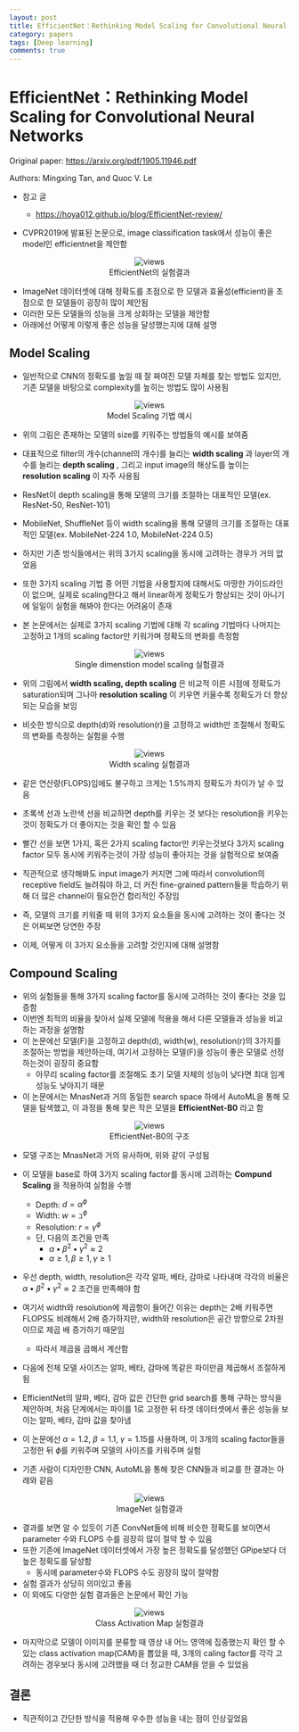 ```yaml
---
layout: post
title: EfficientNet：Rethinking Model Scaling for Convolutional Neural Networks
category: papers
tags: [Deep learning]
comments: true
---
```


# EfficientNet：Rethinking Model Scaling for Convolutional Neural Networks

Original paper: https://arxiv.org/pdf/1905.11946.pdf

Authors: Mingxing Tan, and Quoc V. Le

- 참고 글
  - https://hoya012.github.io/blog/EfficientNet-review/

- CVPR2019에 발표된 논문으로, image classification task에서 성능이 좋은 model인 efficientnet을 제안함

<center>
<figure>
<img src="/assets/post_img/papers/2019-11-07-efficientnet/fig1.png" alt="views">
<figcaption>EfficientNet의 실험결과</figcaption>
</figure>
</center>

- ImageNet 데이터셋에 대해 정확도를 초점으로 한 모델과 효율성(efficient)을 초점으로 한 모델들이 굉장히 많이 제안됨
- 이러한 모든 모델들의 성능을 크게 상회하는 모델을 제안함
- 아래에선 어떻게 이렇게 좋은 성능을 달성했는지에 대해 설명

## Model Scaling
- 일반적으로 CNN의 정확도를 높일 때 잘 짜여진 모델 자체를 찾는 방법도 있지만, 기존 모델을 바탕으로 complexity를 높히는 방법도 많이 사용됨

<center>
<figure>
<img src="/assets/post_img/papers/2019-11-07-efficientnet/fig2.png" alt="views">
<figcaption>Model Scaling 기법 예시</figcaption>
</figure>
</center>

- 위의 그림은 존재하는 모델의 size를 키워주는 방법들의 예시를 보여줌
- 대표적으로 filter의 개수(channel의 개수)를 늘리는 __width scaling__ 과 layer의 개수를 늘리는 __depth scaling__ , 그리고 input image의 해상도를 높이는 __resolution scaling__ 이 자주 사용됨
- ResNet이 depth scaling을 통해 모델의 크기를 조절하는 대표적인 모델(ex. ResNet-50, ResNet-101)
- MobileNet, ShuffleNet 등이 width scaling을 통해 모델의 크기를 조절하는 대표적인 모델(ex. MobileNet-224 1.0, MobileNet-224 0.5)
- 하지만 기존 방식들에서는 위의 3가지 scaling을 동시에 고려하는 경우가 거의 없었음
- 또한 3가지 scaling 기법 중 어떤 기법을 사용할지에 대해서도 마땅한 가이드라인이 없으며, 실제로 scaling한다고 해서 linear하게 정확도가 향상되는 것이 아니기에 일일이 실험을 해봐야 한다는 어려움이 존재

- 본 논문에서는 실제로 3가지 scaling 기법에 대해 각 scaling 기법마다 나머지는 고정하고 1개의 scaling factor만 키워가며 정확도의 변화를 측정함

<center>
<figure>
<img src="/assets/post_img/papers/2019-11-07-efficientnet/fig3.png" alt="views">
<figcaption>Single dimenstion model scaling 실험결과</figcaption>
</figure>
</center>

- 위의 그림에서 __width scaling, depth scaling__ 은 비교적 이른 시점에 정확도가 saturation되며 그나마 __resolution scaling__ 이 키우면 키울수록 정확도가 더 향상되는 모습을 보임

- 비슷한 방식으로 depth(d)와 resolution(r)을 고정하고 width만 조절해서 정확도의 변화를 측정하는 실험을 수행

<center>
<figure>
<img src="/assets/post_img/papers/2019-11-07-efficientnet/fig4.png" alt="views">
<figcaption>Width scaling 실험결과</figcaption>
</figure>
</center>

- 같은 연산량(FLOPS)임에도 불구하고 크게는 1.5%까지 정확도가 차이가 날 수 있음
- 초록색 선과 노란색 선을 비교하면 depth를 키우는 것 보다는 resolution을 키우는 것이 정확도가 더 좋아지는 것을 확인 할 수 있음
- 빨간 선을 보면 1가지, 혹은 2가지 scaling factor만 키우는것보다 3가지 scaling factor 모두 동시에 키워주는것이 가장 성능이 좋아지는 것을 실험적으로 보여줌

- 직관적으로 생각해봐도 input image가 커지면 그에 따라서 convolution의 receptive field도 늘려줘야 하고, 더 커진 fine-grained pattern들을 학습하기 위해 더 많은 channel이 필요한건 합리적인 주장임
- 즉, 모델의 크기를 키워줄 때 위의 3가지 요소들을 동시에 고려하는 것이 좋다는 것은 어찌보면 당연한 주장
- 이제, 어떻게 이 3가지 요소들을 고려할 것인지에 대해 설명함

## Compound Scaling
- 위의 실험들을 통해 3가지 scaling factor를 동시에 고려하는 것이 좋다는 것을 입증함
- 이번엔 최적의 비율을 찾아서 실제 모델에 적용을 해서 다른 모델들과 성능을 비교하는 과정을 설명함
- 이 논문에선 모델(F)을 고정하고 depth(d), width(w), resolution(r)의 3가지를 조절하는 방법을 제안하는데, 여기서 고정하는 모델(F)을 성능이 좋은 모델로 선정하는것이 굉장히 중요함
  - 아무리 scaling factor를 조절해도 초기 모델 자체의 성능이 낮다면 최대 임계 성능도 낮아지기 때문
- 이 논문에서는 MnasNet과 거의 동일한 search space 하에서 AutoML을 통해 모델을 탐색했고, 이 과정을 통해 찾은 작은 모델을 __EfficientNet-B0__ 라고 함

<center>
<figure>
<img src="/assets/post_img/papers/2019-11-07-efficientnet/fig5.png" alt="views">
<figcaption>EfficientNet-B0의 구조</figcaption>
</figure>
</center>

- 모델 구조는 MnasNet과 거의 유사하며, 위와 같이 구성됨
- 이 모델을 base로 하여 3가지 scaling factor를 동시에 고려하는 __Compund Scaling__ 을 적용하여 실험을 수행
  - Depth: $d=\alpha^{\phi}$
  - Width: $w=\beth^{\phi}$
  - Resolution: $r=\gamma^{\phi}$
  - 단, 다음의 조건을 만족
    - $\alpha\bullet\beta^2\bullet\gamma^2\approx 2$
    - $\alpha\geq1, \beta\geq1, \gamma\geq1$

- 우선 depth, width, resolution은 각각 알파, 베타, 감마로 나타내며 각각의 비율은 $\alpha\bullet\beta^2\bullet\gamma^2\approx 2$ 조건을 만족해야 함
- 여기서 width와 resolution에 제곱항이 들어간 이유는 depth는 2배 키워주면 FLOPS도 비례해서 2배 증가하지만, width와 resolution은 공간 방향으로 2차원이므로 제곱 배 증가하기 때문임
  - 따라서 제곱을 곱해서 계산함
- 다음에 전체 모델 사이즈는 알파, 베타, 감마에 똑같은 파이만큼 제곱해서 조절하게 됨
- EfficientNet의 알파, 베타, 감마 값은 간단한 grid search를 통해 구하는 방식을 제안하며, 처음 단계에서는 파이를 1로 고정한 뒤 타겟 데이터셋에서 좋은 성능을 보이는 알파, 베타, 감마 값을 찾아냄
- 이 논문에선 $\alpha=1.2$, $\beta=1.1$, $\gamma=1.15$를 사용하며, 이 3개의 scaling factor들을 고정한 뒤 $\phi$를 키워주며 모델의 사이즈를 키워주며 실험

- 기존 사람이 디자인한 CNN, AutoML을 통해 찾은 CNN들과 비교를 한 결과는 아래와 같음

<center>
<figure>
<img src="/assets/post_img/papers/2019-11-07-efficientnet/fig6.png" alt="views">
<figcaption>ImageNet 실험결과</figcaption>
</figure>
</center>

- 결과를 보면 알 수 있듯이 기존 ConvNet들에 비해 비슷한 정확도를 보이면서 parameter 수와 FLOPS 수를 굉장히 많이 절약 할 수 있음
- 또한 기존에 ImageNet 데이터셋에서 가장 높은 정확도를 달성했던 GPipe보다 더 높은 정확도를 달성함
  - 동시에 parameter수와 FLOPS 수도 굉장히 많이 절약함
- 실험 결과가 상당히 의미있고 좋음
- 이 외에도 다양한 실험 결과들은 논문에서 확인 가능

<center>
<figure>
<img src="/assets/post_img/papers/2019-11-07-efficientnet/fig7.png" alt="views">
<figcaption>Class Activation Map 실험결과</figcaption>
</figure>
</center>

- 마지막으로 모델이 이미지를 분류할 때 영상 내 어느 영역에 집중했는지 확인 할 수 있는 class activation map(CAM)을 뽑았을 때, 3개의 caling factor를 각각 고려하는 경우보다 동시에 고려했을 때 더 정교한 CAM을 얻을 수 있었음

## 결론
- 직관적이고 간단한 방식을 적용해 우수한 성능을 내는 점이 인상깊었음





